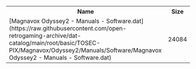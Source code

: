 <table>
<tr><th>Name</th><th>Size</th></tr>
<tr><td>[Magnavox Odyssey2 - Manuals - Software.dat](https://raw.githubusercontent.com/open-retrogaming-archive/dat-catalog/main/root/basic/TOSEC-PIX/Magnavox/Odyssey2/Manuals/Software/Magnavox Odyssey2 - Manuals - Software.dat)</td><td>24084</td></tr>
</table>
